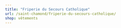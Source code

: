 ```yaml
---
title: "Friperie du Secours Catholique"
url: /saint-chamond/friperie-du-secours-catholique/
shop: vêtements
---
```

